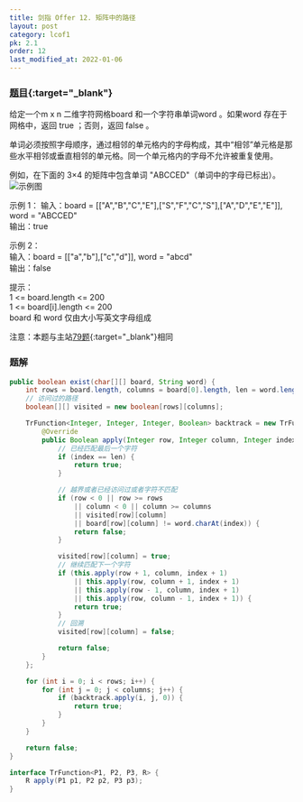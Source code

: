 ```yaml
---
title: 剑指 Offer 12. 矩阵中的路径
layout: post
category: lcof1
pk: 2.1
order: 12
last_modified_at: 2022-01-06
---
```


### [题目](https://leetcode.cn/problems/ju-zhen-zhong-de-lu-jing-lcof/){:target="_blank"}

给定一个m x n 二维字符网格board 和一个字符串单词word 。如果word 存在于网格中，返回 true ；否则，返回 false 。

单词必须按照字母顺序，通过相邻的单元格内的字母构成，其中“相邻”单元格是那些水平相邻或垂直相邻的单元格。同一个单元格内的字母不允许被重复使用。

例如，在下面的 3×4 的矩阵中包含单词 "ABCCED"（单词中的字母已标出）。
![示例图](https://assets.leetcode.com/uploads/2020/11/04/word2.jpg)

示例 1：
输入：board = [["A","B","C","E"],["S","F","C","S"],["A","D","E","E"]], word = "ABCCED"  
输出：true  

示例 2：  
输入：board = [["a","b"],["c","d"]], word = "abcd"  
输出：false


提示：  
1 <= board.length <= 200  
1 <= board[i].length <= 200  
board 和 word 仅由大小写英文字母组成


注意：本题与主站[79题](https://leetcode.cn/problems/word-search/){:target="_blank"}相同

### 题解

```java
public boolean exist(char[][] board, String word) {
    int rows = board.length, columns = board[0].length, len = word.length();
    // 访问过的路径
    boolean[][] visited = new boolean[rows][columns];

    TrFunction<Integer, Integer, Integer, Boolean> backtrack = new TrFunction<Integer, Integer, Integer, Boolean>() {
        @Override
        public Boolean apply(Integer row, Integer column, Integer index) {
            // 已经匹配最后一个字符
            if (index == len) {
                return true;
            }

            // 越界或者已经访问过或者字符不匹配
            if (row < 0 || row >= rows
                || column < 0 || column >= columns
                || visited[row][column]
                || board[row][column] != word.charAt(index)) {
                return false;
            }

            visited[row][column] = true;
            // 继续匹配下一个字符
            if (this.apply(row + 1, column, index + 1)
                || this.apply(row, column + 1, index + 1)
                || this.apply(row - 1, column, index + 1)
                || this.apply(row, column - 1, index + 1)) {
                return true;
            }
            // 回溯
            visited[row][column] = false;

            return false;
        }
    };

    for (int i = 0; i < rows; i++) {
        for (int j = 0; j < columns; j++) {
            if (backtrack.apply(i, j, 0)) {
                return true;
            }
        }
    }

    return false;
}

interface TrFunction<P1, P2, P3, R> {
    R apply(P1 p1, P2 p2, P3 p3);
}
```